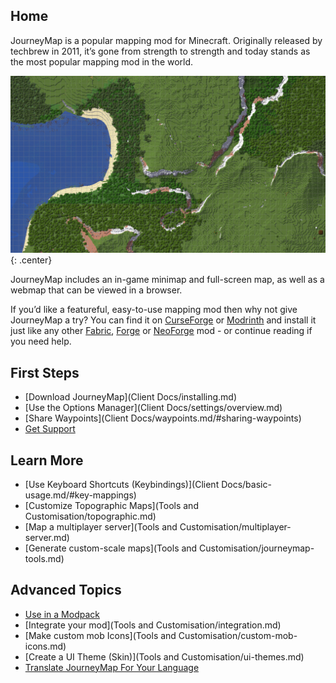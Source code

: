 ## **Home**

JourneyMap is a popular mapping mod for Minecraft. Originally released by techbrew in 2011, it’s gone from strength to strength and today stands as the most popular mapping mod in the world.

![Background](img/background.jpg){: .center}

JourneyMap includes an in-game minimap and full-screen map, as well as a webmap that can be viewed in a browser.

If you’d like a featureful, easy-to-use mapping mod then why not give JourneyMap a try? You can find it on [CurseForge](https://www.curseforge.com/minecraft/mc-mods/journeymap) or [Modrinth](https://modrinth.com/mod/journeymap) and install it just like any other [Fabric](https://fabricmc.net/), [Forge](https://forums.minecraftforge.net/) or [NeoForge](https://neoforged.net/) mod - or continue reading if you need help.

## **First Steps**

- [Download JourneyMap](Client Docs/installing.md)
- [Use the Options Manager](Client Docs/settings/overview.md)
- [Share Waypoints](Client Docs/waypoints.md/#sharing-waypoints)
- [Get Support](About/support.md)

## **Learn More**

- [Use Keyboard Shortcuts (Keybindings)](Client Docs/basic-usage.md/#key-mappings)
- [Customize Topographic Maps](Tools and Customisation/topographic.md)
- [Map a multiplayer server](Tools and Customisation/multiplayer-server.md)
- [Generate custom-scale maps](Tools and Customisation/journeymap-tools.md)

## **Advanced Topics**

- [Use in a Modpack](About/licensing.md)
- [Integrate your mod](Tools and Customisation/integration.md)
- [Make custom mob Icons](Tools and Customisation/custom-mob-icons.md)
- [Create a UI Theme (Skin)](Tools and Customisation/ui-themes.md)
- [Translate JourneyMap For Your Language](Contributing/translate-mod.md)
